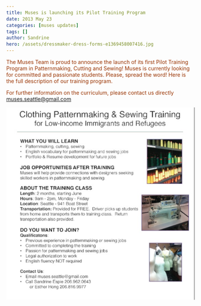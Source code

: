 ```yaml
---
title: Muses is launching its Pilot Training Program
date: 2013 May 23
categories: [muses updates]
tags: []
author: Sandrine
hero: /assets/dressmaker-dress-forms-e1369458007416.jpg
---
```

<span style="color:#993300;">The Muses Team is proud to announce the launch of its first Pilot Training Program in Patternmaking, Cutting and Sewing! Muses is currently looking for committed and passionate students. Please, spread the word! Here is the full description of our training program.</span>

<span style="color:#993300;">For further information on the curriculum, please contact us directly muses.seattle@gmail.com</span>

[![Muses Training](/assets/muses-training.jpg?w=470)](http://musesseattle.files.wordpress.com/2013/05/muses-training.jpg)